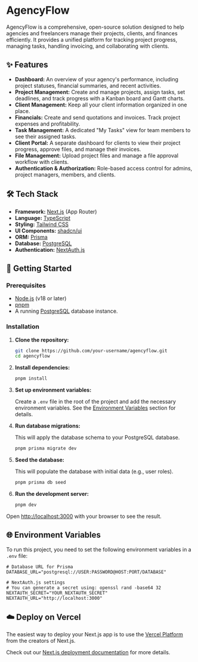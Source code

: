 # AgencyFlow

AgencyFlow is a comprehensive, open-source solution designed to help agencies and freelancers manage their projects, clients, and finances efficiently. It provides a unified platform for tracking project progress, managing tasks, handling invoicing, and collaborating with clients.

## ✨ Features

- **Dashboard:** An overview of your agency's performance, including project statuses, financial summaries, and recent activities.
- **Project Management:** Create and manage projects, assign tasks, set deadlines, and track progress with a Kanban board and Gantt charts.
- **Client Management:** Keep all your client information organized in one place.
- **Financials:** Create and send quotations and invoices. Track project expenses and profitability.
- **Task Management:** A dedicated "My Tasks" view for team members to see their assigned tasks.
- **Client Portal:** A separate dashboard for clients to view their project progress, approve files, and manage their invoices.
- **File Management:** Upload project files and manage a file approval workflow with clients.
- **Authentication & Authorization:** Role-based access control for admins, project managers, members, and clients.

## 🛠️ Tech Stack

- **Framework:** [Next.js](https://nextjs.org/) (App Router)
- **Language:** [TypeScript](https://www.typescriptlang.org/)
- **Styling:** [Tailwind CSS](https://tailwindcss.com/)
- **UI Components:** [shadcn/ui](https://ui.shadcn.com/)
- **ORM:** [Prisma](https://www.prisma.io/)
- **Database:** [PostgreSQL](https://www.postgresql.org/)
- **Authentication:** [NextAuth.js](https://next-auth.js.org/)

## 🚀 Getting Started

### Prerequisites

- [Node.js](https://nodejs.org/en/) (v18 or later)
- [pnpm](https://pnpm.io/)
- A running [PostgreSQL](https://www.postgresql.org/) database instance.

### Installation

1.  **Clone the repository:**
    ```bash
    git clone https://github.com/your-username/agencyflow.git
    cd agencyflow
    ```

2.  **Install dependencies:**
    ```bash
    pnpm install
    ```

3.  **Set up environment variables:**

    Create a `.env` file in the root of the project and add the necessary environment variables. See the [Environment Variables](#-environment-variables) section for details.

4.  **Run database migrations:**

    This will apply the database schema to your PostgreSQL database.
    ```bash
    pnpm prisma migrate dev
    ```

5.  **Seed the database:**

    This will populate the database with initial data (e.g., user roles).
    ```bash
    pnpm prisma db seed
    ```

6.  **Run the development server:**
    ```bash
    pnpm dev
    ```

Open [http://localhost:3000](http://localhost:3000) with your browser to see the result.

## 🌐 Environment Variables

To run this project, you need to set the following environment variables in a `.env` file:

```env
# Database URL for Prisma
DATABASE_URL="postgresql://USER:PASSWORD@HOST:PORT/DATABASE"

# NextAuth.js settings
# You can generate a secret using: openssl rand -base64 32
NEXTAUTH_SECRET="YOUR_NEXTAUTH_SECRET"
NEXTAUTH_URL="http://localhost:3000"
```

## ☁️ Deploy on Vercel

The easiest way to deploy your Next.js app is to use the [Vercel Platform](https://vercel.com/new?utm_medium=default-template&filter=next.js&utm_source=create-next-app&utm_campaign=create-next-app-readme) from the creators of Next.js.

Check out our [Next.js deployment documentation](https://nextjs.org/docs/app/building-your-application/deploying) for more details.